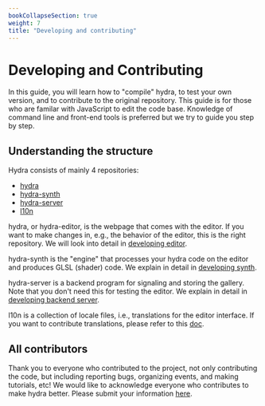 ```yaml
---
bookCollapseSection: true
weight: 7
title: "Developing and contributing"
---
```


# Developing and Contributing

In this guide, you will learn how to "compile" hydra, to test your own version, and to contribute to the original repository. This guide is for those who are familar with JavaScript to edit the code base. Knowledge of command line and front-end tools is preferred but we try to guide you step by step.

## Understanding the structure

Hydra consists of mainly 4 repositories:

* [hydra](https://github.com/hydra-synth/hydra)
* [hydra-synth](https://github.com/hydra-synth/hydra-synth)
* [hydra-server](https://github.com/hydra-synth/hydra-server)
* [l10n](https://github.com/hydra-synth/l10n)

hydra, or hydra-editor, is the webpage that comes with the editor. If you want to make changes in, e.g., the behavior of the editor, this is the right repository. We will look into detail in [developing editor](editor).

hydra-synth is the "engine" that processes your hydra code on the editor and produces GLSL (shader) code. We explain in detail in [developing synth](synth).

hydra-server is a backend program for signaling and storing the gallery. Note that you don't need this for testing the editor. We explain in detail in [developing backend server](server).

l10n is a collection of locale files, i.e., translations for the editor interface. If you want to contribute translations, please refer to this [doc](https://github.com/hydra-synth/hydra-docs/blob/main/contributing_translation.md#hydra-editor).

## All contributors

Thank you to everyone who contributed to the project, not only contributing the code, but including reporting bugs, organizing events, and making tutorials, etc! We would like to acknowledge everyone who contributes to make hydra better. Please submit your information [here](https://github.com/hydra-synth/hydra/issues/265).